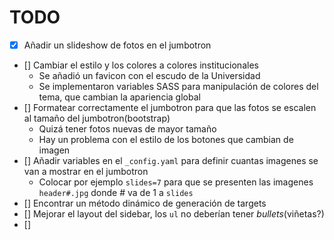 # TODO

+ [x] Añadir un slideshow de fotos en el jumbotron  
+ [] Cambiar el estilo y los colores a colores institucionales
  * Se añadió un favicon con el escudo de la Universidad
  * Se implementaron variables SASS para manipulación de colores del tema, que cambian la apariencia global
+ [] Formatear correctamente el jumbotron para que las fotos se escalen al tamaño del jumbotron(bootstrap)  
  * Quizá tener fotos nuevas de mayor tamaño  
  * Hay un problema con el estilo de los botones que cambian de imagen
+ [] Añadir variables en el `_config.yaml` para definir cuantas imagenes se van a mostrar en el jumbotron  
  * Colocar por ejemplo `slides=7` para que se presenten las imagenes `header#.jpg` donde # va de 1 a `slides`  
+ [] Encontrar un método dinámico de generación de targets
+ [] Mejorar el layout del sidebar, los `ul` no deberían tener _bullets_(viñetas?)
+ [] 

